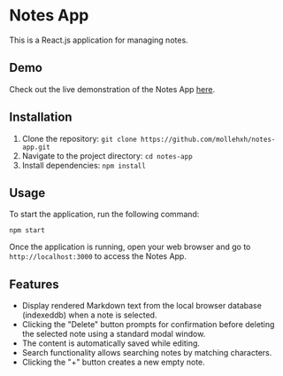 # Notes App

This is a React.js application for managing notes.

## Demo

Check out the live demonstration of the Notes App [here](https://mollehxh.github.io/notes-app/).

## Installation

1. Clone the repository: `git clone https://github.com/mollehxh/notes-app.git`
2. Navigate to the project directory: `cd notes-app`
3. Install dependencies: `npm install`

## Usage

To start the application, run the following command:

```shell
npm start
```

Once the application is running, open your web browser and go to `http://localhost:3000` to access the Notes App.

## Features

- Display rendered Markdown text from the local browser database (indexeddb) when a note is selected.
- Clicking the "Delete" button prompts for confirmation before deleting the selected note using a standard modal window.
- The content is automatically saved while editing.
- Search functionality allows searching notes by matching characters.
- Clicking the "+" button creates a new empty note.
